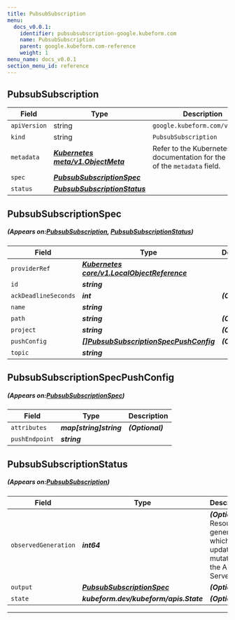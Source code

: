 ```yaml
---
title: PubsubSubscription
menu:
  docs_v0.0.1:
    identifier: pubsubsubscription-google.kubeform.com
    name: PubsubSubscription
    parent: google.kubeform.com-reference
    weight: 1
menu_name: docs_v0.0.1
section_menu_id: reference
---
```


## PubsubSubscription
| Field | Type | Description |
| ------ | ----- | ----------- |
| `apiVersion` | string | `google.kubeform.com/v1alpha1` |
|    `kind` | string | `PubsubSubscription` |
| `metadata` | ***[Kubernetes meta/v1.ObjectMeta](https://kubernetes.io/docs/reference/generated/kubernetes-api/v1.13/#objectmeta-v1-meta)***|Refer to the Kubernetes API documentation for the fields of the `metadata` field.|
| `spec` | ***[PubsubSubscriptionSpec](#PubsubSubscriptionSpec)***||
| `status` | ***[PubsubSubscriptionStatus](#PubsubSubscriptionStatus)***||
## PubsubSubscriptionSpec
##### (Appears on:[PubsubSubscription](#PubsubSubscription), [PubsubSubscriptionStatus](#PubsubSubscriptionStatus))
| Field | Type | Description |
| ------ | ----- | ----------- |
| `providerRef` | ***[Kubernetes core/v1.LocalObjectReference](https://kubernetes.io/docs/reference/generated/kubernetes-api/v1.13/#localobjectreference-v1-core)***||
| `id` | ***string***||
| `ackDeadlineSeconds` | ***int***| ***(Optional)*** |
| `name` | ***string***||
| `path` | ***string***| ***(Optional)*** |
| `project` | ***string***| ***(Optional)*** |
| `pushConfig` | ***[[]PubsubSubscriptionSpecPushConfig](#PubsubSubscriptionSpecPushConfig)***| ***(Optional)*** |
| `topic` | ***string***||
## PubsubSubscriptionSpecPushConfig
##### (Appears on:[PubsubSubscriptionSpec](#PubsubSubscriptionSpec))
| Field | Type | Description |
| ------ | ----- | ----------- |
| `attributes` | ***map[string]string***| ***(Optional)*** |
| `pushEndpoint` | ***string***||
## PubsubSubscriptionStatus
##### (Appears on:[PubsubSubscription](#PubsubSubscription))
| Field | Type | Description |
| ------ | ----- | ----------- |
| `observedGeneration` | ***int64***| ***(Optional)*** Resource generation, which is updated on mutation by the API Server.|
| `output` | ***[PubsubSubscriptionSpec](#PubsubSubscriptionSpec)***| ***(Optional)*** |
| `state` | ***kubeform.dev/kubeform/apis.State***| ***(Optional)*** |
---
